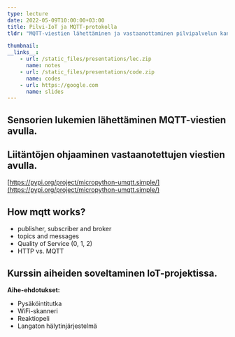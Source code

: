```yaml
---
type: lecture
date: 2022-05-09T10:00:00+03:00
title: Pilvi-IoT ja MQTT-protokolla
tldr: "MQTT-viestien lähettäminen ja vastaanottaminen pilvipalvelun kanssa"

thumbnail: 
__links__: 
    - url: /static_files/presentations/lec.zip
      name: notes
    - url: /static_files/presentations/code.zip
      name: codes
    - url: https://google.com
      name: slides
---
```


## Sensorien lukemien lähettäminen MQTT-viestien avulla.



## Liitäntöjen ohjaaminen vastaanotettujen viestien avulla.

[https://pypi.org/project/micropython-umqtt.simple/](https://pypi.org/project/micropython-umqtt.simple/)

## How mqtt works?

* publisher, subscriber and broker
* topics and messages
* Quality of Service (0, 1, 2)
* HTTP vs. MQTT

## Kurssin aiheiden soveltaminen IoT-projektissa.

**Aihe-ehdotukset:**

* Pysäköintitutka
* WiFi-skanneri
* Reaktiopeli
* Langaton hälytinjärjestelmä
